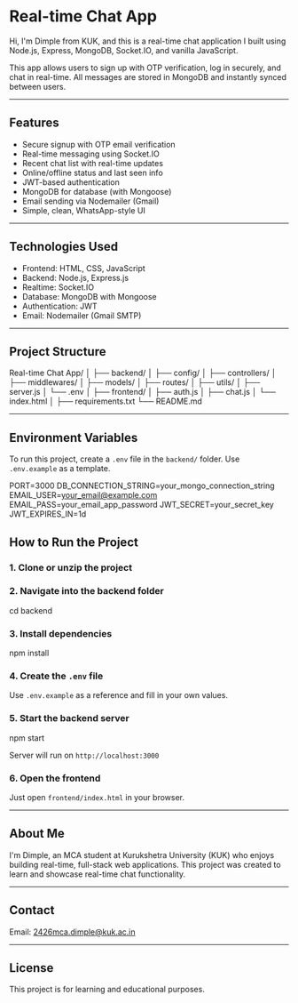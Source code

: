 # Real-time Chat App

Hi, I'm Dimple from KUK, and this is a real-time chat application I built using Node.js, Express, MongoDB, Socket.IO, and vanilla JavaScript.

This app allows users to sign up with OTP verification, log in securely, and chat in real-time. All messages are stored in MongoDB and instantly synced between users.

---

## Features

- Secure signup with OTP email verification  
- Real-time messaging using Socket.IO  
- Recent chat list with real-time updates  
- Online/offline status and last seen info  
- JWT-based authentication  
- MongoDB for database (with Mongoose)  
- Email sending via Nodemailer (Gmail)  
- Simple, clean, WhatsApp-style UI  

---

## Technologies Used

- Frontend: HTML, CSS, JavaScript  
- Backend: Node.js, Express.js  
- Realtime: Socket.IO  
- Database: MongoDB with Mongoose  
- Authentication: JWT  
- Email: Nodemailer (Gmail SMTP)

---

## Project Structure

Real-time Chat App/
│
├── backend/
│ ├── config/
│ ├── controllers/
│ ├── middlewares/
│ ├── models/
│ ├── routes/
│ ├── utils/
│ ├── server.js
│ └── .env
│
├── frontend/
│ ├── auth.js
│ ├── chat.js
│ └── index.html
│
├── requirements.txt
└── README.md

---

## Environment Variables

To run this project, create a `.env` file in the `backend/` folder. Use `.env.example` as a template.

PORT=3000
DB_CONNECTION_STRING=your_mongo_connection_string
EMAIL_USER=your_email@example.com
EMAIL_PASS=your_email_app_password
JWT_SECRET=your_secret_key
JWT_EXPIRES_IN=1d


## How to Run the Project

### 1. Clone or unzip the project

### 2. Navigate into the backend folder
cd backend


### 3. Install dependencies
npm install

### 4. Create the `.env` file
Use `.env.example` as a reference and fill in your own values.

### 5. Start the backend server
npm start


Server will run on `http://localhost:3000`

### 6. Open the frontend
Just open `frontend/index.html` in your browser.

---

## About Me

I'm Dimple, an MCA student at Kurukshetra University (KUK) who enjoys building real-time, full-stack web applications. This project was created to learn and showcase real-time chat functionality.

---

## Contact

Email: 2426mca.dimple@kuk.ac.in

---

## License

This project is for learning and educational purposes.